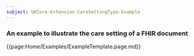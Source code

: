 ```yaml
---
subject: UKCore-Extension-CareSettingType-Example
---
```

### An example to illustrate the care setting of a FHIR document

{{page:Home/Examples/ExampleTemplate.page.md}}